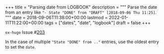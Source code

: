 +++
title = "Parsing date from LOGBOOK"
description = """
  Parse the date from an entry like `"- State "DONE" from "DRAFT"
  [2018-09-06 Thu 11:25]`.
  """
date = 2018-09-06T11:38:00+00:00
lastmod = 2022-01-11T11:22:00+00:00
tags = ["dates", "date", "logbook"]
draft = false
+++

`ox-hugo` Issue #[203](https://github.com/kaushalmodi/ox-hugo/issues/203)

In the case of multiple `"State "DONE" from .."` entries, use the
oldest entry to set the `date`.
